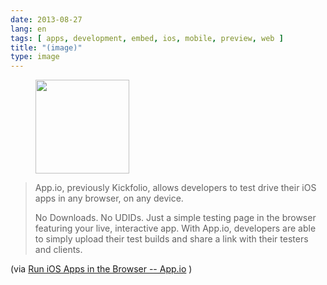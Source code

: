 ```yaml
---
date: 2013-08-27
lang: en
tags: [ apps, development, embed, ios, mobile, preview, web ]
title: "(image)"
type: image
---
```


<figure>
<a
href="https://hugo.ferreira.cc/appio-previously-kickfolio-allows-developers-to/attachment/397/"
rel="attachment"><img
src="https://hugo.ferreira.cc/wp-content/uploads/2013/08/tumblr_ms7qsil3gL1qz82meo1_r1_1280-150x150.png"
width="150" height="150" /></a></figure>

>
> App.io, previously Kickfolio, allows developers to test drive their
> iOS apps in any browser, on any device.
>
> No Downloads. No UDIDs. Just a simple testing page in the browser
> featuring your live, interactive app. With App.io, developers are able
> to simply upload their test builds and share a link with their testers
> and clients.

(via [Run iOS Apps in the Browser -- App.io](https://app.io/) )

